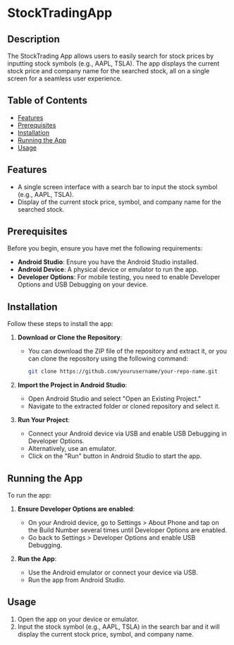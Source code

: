 # StockTradingApp

## Description

The StockTrading App allows users to easily search for stock prices by inputting stock symbols (e.g., AAPL, TSLA). The app displays the current stock price and company name for the searched stock, all on a single screen for a seamless user experience.

## Table of Contents

- [Features](#features)
- [Prerequisites](#prerequisites)
- [Installation](#installation)
- [Running the App](#running-the-app)
- [Usage](#usage)


## Features

- A single screen interface with a search bar to input the stock symbol (e.g., AAPL, TSLA).
- Display of the current stock price, symbol, and company name for the searched stock.

## Prerequisites

Before you begin, ensure you have met the following requirements:

- **Android Studio**: Ensure you have the  Android Studio installed.
- **Android Device**: A physical device or emulator to run the app.
- **Developer Options**: For mobile testing, you need to enable Developer Options and USB Debugging on your device.

## Installation

Follow these steps to install the app:

1. **Download or Clone the Repository**:
   - You can download the ZIP file of the repository and extract it, or you can clone the repository using the following command:

     ```bash
     git clone https://github.com/yourusername/your-repo-name.git
     ```

2. **Import the Project in Android Studio**:
   - Open Android Studio and select "Open an Existing Project."
   - Navigate to the extracted folder or cloned repository and select it.

3. **Run Your Project**:
   - Connect your Android device via USB and enable USB Debugging in Developer Options.
   - Alternatively, use an emulator.
   - Click on the "Run" button in Android Studio to start the app.

## Running the App

To run the app:

1. **Ensure Developer Options are enabled**:
   - On your Android device, go to Settings > About Phone and tap on the Build Number several times until Developer Options are enabled.
   - Go back to Settings > Developer Options and enable USB Debugging.

2. **Run the App**:
   - Use the Android emulator or connect your device via USB.
   - Run the app from Android Studio.

## Usage

1. Open the app on your device or emulator.
2. Input the stock symbol (e.g., AAPL, TSLA) in the search bar and it will display the current stock price, symbol, and company name.

